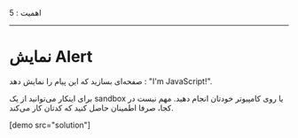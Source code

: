 اهمیت : 5

---

# نمایش Alert

صفحه‌ای بسازید که این پیام را نمایش دهد : "I'm JavaScript!".

برای اینکار می‌توانید از یک sandbox یا روی کامپیوتر خودتان انجام دهید. مهم نیست در کجا، صرفا اطمینان حاصل کنید که کدتان کار می‌کند.

[demo src="solution"]

